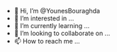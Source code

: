 - 👋 Hi, I’m @YounesBouraghda
- 👀 I’m interested in ...
- 🌱 I’m currently learning ...
- 💞️ I’m looking to collaborate on ...
- 📫 How to reach me ...

<!---
YounesBouraghda/YounesBouraghda is a ✨ special ✨ repository because its `README.md` (this file) appears on your GitHub profile.
You can click the Preview link to take a look at your changes.
--->
